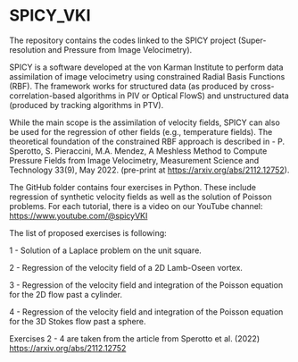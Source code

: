 # SPICY_VKI
 The repository contains the codes linked to the SPICY project (Super-resolution and Pressure from Image Velocimetry).


 SPICY is a software developed at the von Karman Institute to perform data assimilation of image velocimetry using constrained Radial Basis Functions (RBF). 
The framework works for structured data (as produced by cross-correlation-based algorithms in PIV or Optical FlowS) and unstructured data (produced by tracking algorithms in PTV).

While the main scope is the assimilation of velocity fields, SPICY can also be used for the regression of other fields (e.g., temperature fields).
The theoretical foundation of the constrained RBF approach is described in - P. Sperotto, S. Pieraccini, M.A. Mendez, A Meshless Method to Compute Pressure Fields from Image Velocimetry, Measurement Science and Technology 33(9), May 2022. (pre-print at https://arxiv.org/abs/2112.12752).

The GitHub folder contains four exercises in Python. These include regression of synthetic velocity fields as well as the solution of Poisson problems.
For each tutorial, there is a video on our YouTube channel: https://www.youtube.com/@spicyVKI


The list of proposed exercises is following:

1 - Solution of a Laplace problem on the unit square.

2 - Regression of the velocity field of a 2D Lamb-Oseen vortex.

3 - Regression of the velocity field and integration of the Poisson equation for the 2D flow past a cylinder.

4 - Regression of the velocity field and integration of the Poisson equation for the 3D Stokes flow past a sphere.

Exercises 2 - 4 are taken from the article from Sperotto et al. (2022) https://arxiv.org/abs/2112.12752
 
 
 
 
 
 
 
 
